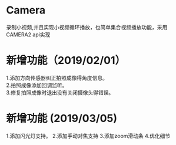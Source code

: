 # Camera
录制小视频,并且实现小视频循环播放，也简单集合视频播放功能，采用CAMERA2 api实现
# 新增功能（2019/02/01）
 1.添加方向传感器纠正拍照成像得角度信息。  
 2.拍照成像添加回调监听。  
 3.修复拍照成像时退出没有关闭摄像头得错误。
# 新增功能 (2019/03/05)
 1.添加闪光灯支持。
 2.添加手动对焦支持
 3.添加zoom滑动条
 4.优化细节
